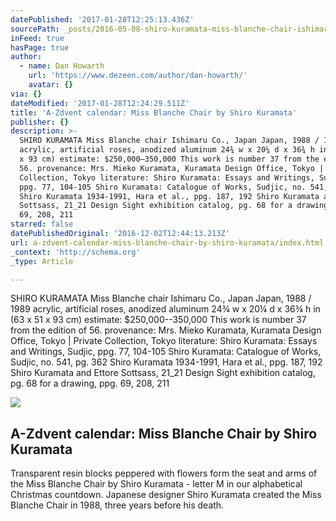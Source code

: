 ```yaml
---
datePublished: '2017-01-28T12:25:13.436Z'
sourcePath: _posts/2016-05-08-shiro-kuramata-miss-blanche-chair-ishimaru-co-japan-japan.md
inFeed: true
hasPage: true
author:
  - name: Dan Howarth
    url: 'https://www.dezeen.com/author/dan-howarth/'
    avatar: {}
via: {}
dateModified: '2017-01-28T12:24:29.511Z'
title: 'A-Zdvent calendar: Miss Blanche Chair by Shiro Kuramata'
publisher: {}
description: >-
  SHIRO KURAMATA Miss Blanche chair Ishimaru Co., Japan Japan, 1988 / 1989
  acrylic, artificial roses, anodized aluminum 24¾ w x 20¼ d x 36¾ h in (63 x 51
  x 93 cm) estimate: $250,000–350,000 This work is number 37 from the edition of
  56. provenance: Mrs. Mieko Kuramata, Kuramata Design Office, Tokyo | Private
  Collection, Tokyo literature: Shiro Kuramata: Essays and Writings, Sudjic,
  ppg. 77, 104-105 Shiro Kuramata: Catalogue of Works, Sudjic, no. 541, pg. 362
  Shiro Kuramata 1934-1991, Hara et al., ppg. 187, 192 Shiro Kuramata and Ettore
  Sottsass, 21_21 Design Sight exhibition catalog, pg. 68 for a drawing, ppg.
  69, 208, 211
starred: false
datePublishedOriginal: '2016-12-02T12:44:13.213Z'
url: a-zdvent-calendar-miss-blanche-chair-by-shiro-kuramata/index.html
_context: 'http://schema.org'
_type: Article

---
```

SHIRO KURAMATA Miss Blanche chair Ishimaru Co., Japan Japan, 1988 / 1989 acrylic, artificial roses, anodized aluminum 24¾ w x 20¼ d x 36¾ h in (63 x 51 x 93 cm) estimate: $250,000--350,000 This work is number 37 from the edition of 56\. provenance: Mrs. Mieko Kuramata, Kuramata Design Office, Tokyo | Private Collection, Tokyo literature: Shiro Kuramata: Essays and Writings, Sudjic, ppg. 77, 104-105 Shiro Kuramata: Catalogue of Works, Sudjic, no. 541, pg. 362 Shiro Kuramata 1934-1991, Hara et al., ppg. 187, 192 Shiro Kuramata and Ettore Sottsass, 21\_21 Design Sight exhibition catalog, pg. 68 for a drawing, ppg. 69, 208, 211

<article style=""><img src="https://static.dezeen.com/uploads/2014/12/Miss-Blanche-Chair-by-Shiro-Kuramata_dezeen_468.jpg" /><h1>A-Zdvent calendar: Miss Blanche Chair by Shiro Kuramata</h1><p>Transparent resin blocks peppered with flowers form the seat and arms of the Miss Blanche Chair by Shiro Kuramata - letter M in our alphabetical Christmas countdown. Japanese designer Shiro Kuramata created the Miss Blanche Chair in 1988, three years before his death.</p></article>